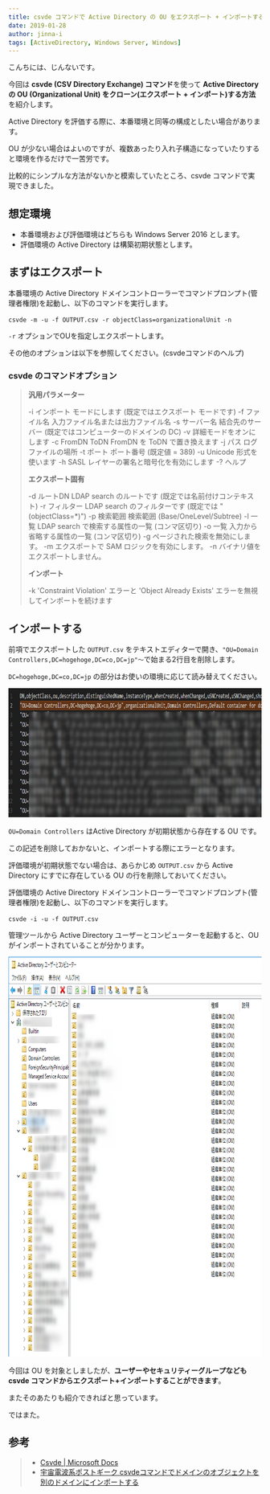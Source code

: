 ```yaml
---
title: csvde コマンドで Active Directory の OU をエクスポート + インポートする
date: 2019-01-28
author: jinna-i
tags: [ActiveDirectory, Windows Server, Windows]
---
```


こんちには、じんないです。

今回は **csvde (CSV Directory Exchange) コマンド**を使って **Active Directory の OU (Organizational Unit) をクローン(エクスポート + インポート)する方法**を紹介します。

Active Directory を評価する際に、本番環境と同等の構成としたい場合があります。

OU が少ない場合はよいのですが、複数あったり入れ子構造になっていたりすると環境を作るだけで一苦労です。

比較的にシンプルな方法がないかと模索していたところ、csvde コマンドで実現できました。

## 想定環境
- 本番環境および評価環境はどちらも Windows Server 2016 とします。
- 評価環境の Active Directory は構築初期状態とします。

## まずはエクスポート

本番環境の Active Directory ドメインコントローラーでコマンドプロンプト(管理者権限)を起動し、以下のコマンドを実行します。

`csvde -m -u -f OUTPUT.csv -r objectClass=organizationalUnit -n`

`-r` オプションでOUを指定しエクスポートします。

その他のオプションは以下を参照してください。(csvdeコマンドのヘルプ)

### csvde のコマンドオプション

> **汎用パラメーター**
> 
> -i              インポート モードにします (既定ではエクスポート モードです)
> -f ファイル名   入力ファイル名または出力ファイル名
> -s サーバー名   結合先のサーバー (既定ではコンピューターのドメインの DC)
> -v              詳細モードをオンにします
> -c FromDN ToDN  FromDN を ToDN で置き換えます
> -j パス         ログ ファイルの場所
> -t ポート       ポート番号 (既定値 = 389)
> -u              Unicode 形式を使います
> -h              SASL レイヤーの署名と暗号化を有効にします
> -?              ヘルプ
> 
> **エクスポート固有**
> 
> -d ルートDN     LDAP search のルートです (既定では名前付けコンテキスト)
> -r フィルター   LDAP search のフィルターです (既定では "(objectClass=*)")
> -p 検索範囲     検索範囲 (Base/OneLevel/Subtree)
> -l 一覧         LDAP search で検索する属性の一覧 (コンマ区切り)
> -o 一覧         入力から省略する属性の一覧 (コンマ区切り)
> -g              ページされた検索を無効にします。
> -m              エクスポートで SAM ロジックを有効にします。
> -n              バイナリ値をエクスポートしません。
>
> 
> **インポート**
> 
> -k              'Constraint Violation' エラーと 'Object Already Exists' エラーを無視してインポートを続けます

## インポートする

前項でエクスポートした `OUTPUT.csv` をテキストエディターで開き、`"OU=Domain Controllers,DC=hogehoge,DC=co,DC=jp"～`で始まる2行目を削除します。

`DC=hogehoge,DC=co,DC=jp` の部分はお使いの環境に応じて読み替えてください。

<a href="images/export-and-import-active-directory-ou-with-csvde-command-1.png"><img src="images/export-and-import-active-directory-ou-with-csvde-command-1.png" alt="" width="884" height="257" class="alignnone size-full wp-image-8641" /></a>

`OU=Domain Controllers` はActive Directory が初期状態から存在する OU です。

この記述を削除しておかないと、インポートする際にエラーとなります。

評価環境が初期状態でない場合は、あらかじめ `OUTPUT.csv` から Active Directory にすでに存在している OU の行を削除しておいてください。

評価環境の Active Directory ドメインコントローラーでコマンドプロンプト(管理者権限)を起動し、以下のコマンドを実行します。

`csvde -i -u -f OUTPUT.csv`

管理ツールから Active Directory ユーザーとコンピューターを起動すると、OU がインポートされていることが分かります。

<a href="images/export-and-import-active-directory-ou-with-csvde-command-2.png"><img src="images/export-and-import-active-directory-ou-with-csvde-command-2.png" alt="" width="821" height="796" class="alignnone size-full wp-image-8642" /></a>

今回は OU を対象としましたが、**ユーザーやセキュリティーグループなども csvde コマンドからエクスポート+インポートすることができます**。

またそのあたりも紹介できればと思っています。

ではまた。

## 参考

> - [Csvde | Microsoft Docs](https://docs.microsoft.com/en-us/previous-versions/windows/it-pro/windows-server-2008-R2-and-2008/cc732101(v=ws.10))
> - [宇宙電波系ポストギーク csvdeコマンドでドメインのオブジェクトを別のドメインにインポートする](http://chinokamoto.blog.fc2.com/blog-entry-13.html)
